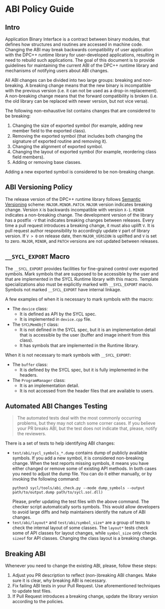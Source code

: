 # ABI Policy Guide

## Intro

Application Binary Interface is a contract between binary modules, that defines
how structures and routines are accessed in machine code. Changing the ABI may
break backwards compatibility of user application with the DPC++ runtime library
for user-developed applications, resulting in need to rebuild such applications.
The goal of this document is to provide guidelines for maintaining the current
ABI of the DPC++ runtime library and mechanisms of notifying users about ABI
changes.

All ABI changes can be divided into two large groups: breaking and non-breaking.
A breaking change means that the new binary is incompatible with the previous
version (i.e. it can not be used as a drop-in replacement). A non-breaking
change means that the forward compatibility is broken (i.e. the old library
can be replaced with newer version, but not vice versa).

The following non-exhaustive list contains changes that are considered to be
breaking:

1. Changing the size of exported symbol (for example, adding new member field
   to the exported class).
1. Removing the exported symbol (that includes both changing the signature of
   exported routine and removing it).
1. Changing the alignment of exported symbol.
1. Changing the layout of exported symbol (for example, reordering class field
   members).
1. Adding or removing base classes.

Adding a new exported symbol is considered to be non-breaking change.

## ABI Versioning Policy

The release version of the DPC++ runtime library follows
[Semantic Versioning](https://semver.org/) scheme: `MAJOR.MINOR.PATCH`. `MAJOR`
version indicates breaking change. Version `X` is backwards incompatible with
version `X-1`. `MINOR` indicates a non-breaking change. The development version
of the library has a postfix `-V` that indicates breaking changes between
releases. Every time a pull request introduces a breaking change, it must also
uplift `V`. It is pull request author responsibility to accordingly update
`V` part of library version. If `V > 0` on release date, then `MAJOR_VERSION`
is uplifted and `V` is set to zero. `MAJOR`, `MINOR`, and `PATCH` versions are
not updated between releases.

## `__SYCL_EXPORT` Macro

The `__SYCL_EXPORT` provides facilities for fine-grained control over exported
symbols. Mark symbols that are supposed to be accessible by the user and that
are implemented in the SYCL Runtime library with this macro. Template
specializations also must be explicitly marked with `__SYCL_EXPORT` macro.
Symbols not marked `__SYCL_EXPORT` have internal linkage.

A few examples of when it is necessary to mark symbols with the macro:

* The `device` class:
  - It is defined as API by the SYCL spec.
  - It is implemented in `device.cpp` file.
* The `SYCLMemObjT` class:
  - It is not defined in the SYCL spec, but it is an implementation detail that
    is accessible by the user (buffer and image inherit from this class).
  - It has symbols that are implemented in the Runtime library.

When it is not necessary to mark symbols with `__SYCL_EXPORT`:
* The `buffer` class:
  - It is defined by the SYCL spec, but it is fully implemented in the headers.
* The `ProgramManager` class:
  - It is an implementation detail.
  - It is not accessed from the header files that are available to users.

## Automated ABI Changes Testing

> The automated tests deal with the most commonly occurring problems, but they
> may not catch some corner cases. If you believe your PR breaks ABI, but the
> test does not indicate that, please, notify the reviewers.

There is a set of tests to help identifying ABI changes:

* `test/abi/sycl_symbols_*.dump` contains dump of publicly available symbols.
  If you add a new symbol, it is considered non-breaking change. When the test
  reports missing symbols, it means you have either changed or remove some of
  existing API methods. In both cases you need to adjust the dump file. You
  can do it either manually, or by invoking the following command:
  ```shell
  python3 sycl/tools/abi_check.py --mode dump_symbols --output path/to/output.dump path/to/sycl.so(.dll)
  ```
  Please, prefer updating the test files with the above command. The checker
  script automatically sorts symbols. This would allow developers to avoid
  large diffs and help maintainers identify the nature of ABI changes.
* `test/abi/layout*` and `test/abi/symbol_size*` are a group of tests to check
  the internal layout of some classes. The `layout*` tests check some of API
  classes for layout changes, while `symbol_size` only checks `sizeof` for API
  classes. Changing the class layout is a breaking change.

## Breaking ABI

Whenever you need to change the existing ABI, please, follow these steps:

1. Adjust you PR description to reflect (non-)breaking ABI changes. Make sure
   it is clear, why breaking ABI is necessary.
2. Fix failing ABI tests in your Pull Request. Use aforementioned techniques to
   update test files.
3. If Pull Request introduces a breaking change, update the library version
   according to the policies.
